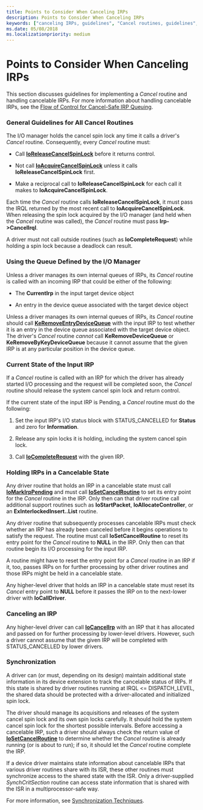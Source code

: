 ```yaml
---
title: Points to Consider When Canceling IRPs
description: Points to Consider When Canceling IRPs
keywords: ["canceling IRPs, guidelines", "Cancel routines, guidelines", "cancelable IRPs WDK kernel", "current states WDK IRPs"]
ms.date: 05/08/2018
ms.localizationpriority: medium
---
```


# Points to Consider When Canceling IRPs





This section discusses guidelines for implementing a *Cancel* routine and handling cancelable IRPs. For more information about handling cancelable IRPs, see the [Flow of Control for Cancel-Safe IRP Queuing](https://go.microsoft.com/fwlink/p/?linkid=57844).

### General Guidelines for All Cancel Routines

The I/O manager holds the cancel spin lock any time it calls a driver's *Cancel* routine. Consequently, every *Cancel* routine must:

-   Call [**IoReleaseCancelSpinLock**](/previous-versions/windows/hardware/drivers/ff549550(v=vs.85)) before it returns control.

-   Not call [**IoAcquireCancelSpinLock**](/previous-versions/windows/hardware/drivers/ff548196(v=vs.85)) unless it calls **IoReleaseCancelSpinLock** first.

-   Make a reciprocal call to **IoReleaseCancelSpinLock** for each call it makes to **IoAcquireCancelSpinLock**.

Each time the *Cancel* routine calls **IoReleaseCancelSpinLock**, it must pass the IRQL returned by the most recent call to **IoAcquireCancelSpinLock**. When releasing the spin lock acquired by the I/O manager (and held when the *Cancel* routine was called), the *Cancel* routine must pass **Irp-&gt;CancelIrql**.

A driver must not call outside routines (such as **IoCompleteRequest**) while holding a spin lock because a deadlock can result.

### <a href="" id="using-the-queue-defined-by-the-i-o-manager-"></a>Using the Queue Defined by the I/O Manager

Unless a driver manages its own internal queues of IRPs, its *Cancel* routine is called with an incoming IRP that could be either of the following:

-   The **CurrentIrp** in the input target device object

-   An entry in the device queue associated with the target device object

Unless a driver manages its own internal queues of IRPs, its *Cancel* routine should call [**KeRemoveEntryDeviceQueue**](/windows-hardware/drivers/ddi/wdm/nf-wdm-keremoveentrydevicequeue) with the input IRP to test whether it is an entry in the device queue associated with the target device object. The driver's *Cancel* routine *cannot* call **KeRemoveDeviceQueue** or **KeRemoveByKeyDeviceQueue** because it cannot assume that the given IRP is at any particular position in the device queue.

### Current State of the Input IRP

If a *Cancel* routine is called with an IRP for which the driver has already started I/O processing and the request will be completed soon, the *Cancel* routine should release the system cancel spin lock and return control.

If the current state of the input IRP is Pending, a *Cancel* routine must do the following:

1.  Set the input IRP's I/O status block with STATUS\_CANCELLED for **Status** and zero for **Information**.

2.  Release any spin locks it is holding, including the system cancel spin lock.

3.  Call [**IoCompleteRequest**](/windows-hardware/drivers/ddi/wdm/nf-wdm-iocompleterequest) with the given IRP.

### Holding IRPs in a Cancelable State

Any driver routine that holds an IRP in a cancelable state must call [**IoMarkIrpPending**](/windows-hardware/drivers/ddi/wdm/nf-wdm-iomarkirppending) and must call [**IoSetCancelRoutine**](/windows-hardware/drivers/ddi/wdm/nf-wdm-iosetcancelroutine) to set its entry point for the *Cancel* routine in the IRP. Only then can that driver routine call additional support routines such as **IoStartPacket**, **IoAllocateController**, or an **ExInterlockedInsert..List** routine.

Any driver routine that subsequently processes cancelable IRPs must check whether an IRP has already been canceled before it begins operations to satisfy the request. The routine must call **IoSetCancelRoutine** to reset its entry point for the *Cancel* routine to **NULL** in the IRP. Only then can that routine begin its I/O processing for the input IRP.

A routine might have to reset the entry point for a *Cancel* routine in an IRP if it, too, passes IRPs on for further processing by other driver routines and those IRPs might be held in a cancelable state.

Any higher-level driver that holds an IRP in a cancelable state must reset its *Cancel* entry point to **NULL** before it passes the IRP on to the next-lower driver with **IoCallDriver**.

### Canceling an IRP

Any higher-level driver can call [**IoCancelIrp**](/windows-hardware/drivers/ddi/wdm/nf-wdm-iocancelirp) with an IRP that it has allocated and passed on for further processing by lower-level drivers. However, such a driver cannot assume that the given IRP will be completed with STATUS\_CANCELLED by lower drivers.

### Synchronization

A driver can (or must, depending on its design) maintain additional state information in its device extension to track the cancelable status of IRPs. If this state is shared by driver routines running at IRQL &lt;= DISPATCH\_LEVEL, the shared data should be protected with a driver-allocated and initialized spin lock.

The driver should manage its acquisitions and releases of the system cancel spin lock and its own spin locks carefully. It should hold the system cancel spin lock for the shortest possible intervals. Before accessing a cancelable IRP, such a driver should always check the return value of [**IoSetCancelRoutine**](/windows-hardware/drivers/ddi/wdm/nf-wdm-iosetcancelroutine) to determine whether the *Cancel* routine is already running (or is about to run); if so, it should let the *Cancel* routine complete the IRP.

If a device driver maintains state information about cancelable IRPs that various driver routines share with its ISR, these other routines must synchronize access to the shared state with the ISR. Only a driver-supplied *SynchCritSection* routine can access state information that is shared with the ISR in a multiprocessor-safe way.

For more information, see [Synchronization Techniques](introduction-to-kernel-dispatcher-objects.md).

 

